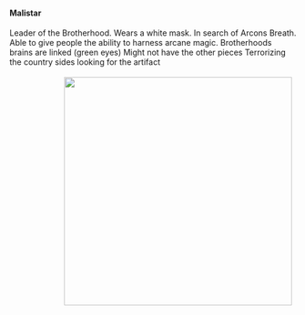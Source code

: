 ####  Malistar

Leader of the Brotherhood. Wears a white mask. In search of Arcons Breath.
Able to give people the ability to harness arcane magic.
Brotherhoods brains are linked (green eyes)
Might not have the other pieces
Terrorizing the country sides looking for the artifact



<div class="span3" style="float:right; padding: 4px 8px 4px 8px;">
    <img src="/static/images/Malistar.jpg" height="auto" width="400px">
</div>
